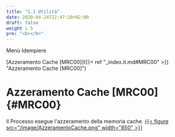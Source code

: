 ```yaml
---
title: "1.1 Utilità"
date: 2020-04-24T22:47:10+02:00
draft: false
weight : 5
pre: "<b></b>"
---
```

Menù Idempiere

[Azzeramento Cache [MRC00]]({{< ref "_index.it.md#MRC00" >}} "Azzeramento Cache [MRC00]") <br>

# Azzeramento Cache [MRC00] {#MRC00}
Il Processo esegue l'azzeramento della memoria cache.
[{{< figure src="/image/AzzeramentoCache.png"  width="850"  >}}](/image/AzzeramentoCache.png)
